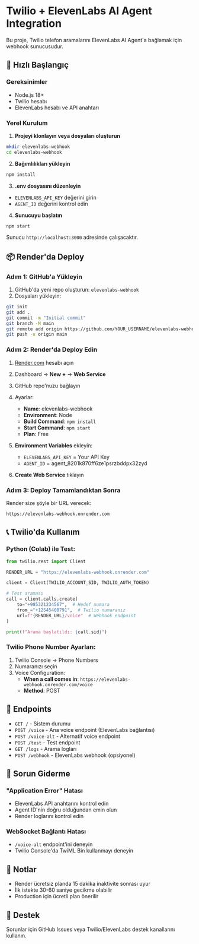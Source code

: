 # Twilio + ElevenLabs AI Agent Integration

Bu proje, Twilio telefon aramalarını ElevenLabs AI Agent'a bağlamak için webhook sunucusudur.

## 🚀 Hızlı Başlangıç

### Gereksinimler
- Node.js 18+
- Twilio hesabı
- ElevenLabs hesabı ve API anahtarı

### Yerel Kurulum

1. **Projeyi klonlayın veya dosyaları oluşturun**
```bash
mkdir elevenlabs-webhook
cd elevenlabs-webhook
```

2. **Bağımlılıkları yükleyin**
```bash
npm install
```

3. **.env dosyasını düzenleyin**
- `ELEVENLABS_API_KEY` değerini girin
- `AGENT_ID` değerini kontrol edin

4. **Sunucuyu başlatın**
```bash
npm start
```

Sunucu `http://localhost:3000` adresinde çalışacaktır.

## 📦 Render'da Deploy

### Adım 1: GitHub'a Yükleyin

1. GitHub'da yeni repo oluşturun: `elevenlabs-webhook`
2. Dosyaları yükleyin:
```bash
git init
git add .
git commit -m "Initial commit"
git branch -M main
git remote add origin https://github.com/YOUR_USERNAME/elevenlabs-webhook.git
git push -u origin main
```

### Adım 2: Render'da Deploy Edin

1. [Render.com](https://render.com) hesabı açın
2. Dashboard → **New +** → **Web Service**
3. GitHub repo'nuzu bağlayın
4. Ayarlar:
   - **Name**: elevenlabs-webhook
   - **Environment**: Node
   - **Build Command**: `npm install`
   - **Start Command**: `npm start`
   - **Plan**: Free

5. **Environment Variables** ekleyin:
   - `ELEVENLABS_API_KEY` = Your API Key
   - `AGENT_ID` = agent_8201k870ff6ze1psrzbddpx32zyd

6. **Create Web Service** tıklayın

### Adım 3: Deploy Tamamlandıktan Sonra

Render size şöyle bir URL verecek:
```
https://elevenlabs-webhook.onrender.com
```

## 📞 Twilio'da Kullanım

### Python (Colab) ile Test:
```python
from twilio.rest import Client

RENDER_URL = "https://elevenlabs-webhook.onrender.com"

client = Client(TWILIO_ACCOUNT_SID, TWILIO_AUTH_TOKEN)

# Test araması
call = client.calls.create(
    to="+905321234567",  # Hedef numara
    from_="+12545408791",  # Twilio numaranız
    url=f"{RENDER_URL}/voice"  # Webhook endpoint
)

print(f"Arama başlatıldı: {call.sid}")
```

### Twilio Phone Number Ayarları:
1. Twilio Console → Phone Numbers
2. Numaranızı seçin
3. Voice Configuration:
   - **When a call comes in**: `https://elevenlabs-webhook.onrender.com/voice`
   - **Method**: POST

## 🔧 Endpoints

- `GET /` - Sistem durumu
- `POST /voice` - Ana voice endpoint (ElevenLabs bağlantısı)
- `POST /voice-alt` - Alternatif voice endpoint
- `POST /test` - Test endpoint
- `GET /logs` - Arama logları
- `POST /webhook` - ElevenLabs webhook (opsiyonel)

## 🐛 Sorun Giderme

### "Application Error" Hatası
- ElevenLabs API anahtarını kontrol edin
- Agent ID'nin doğru olduğundan emin olun
- Render loglarını kontrol edin

### WebSocket Bağlantı Hatası
- `/voice-alt` endpoint'ini deneyin
- Twilio Console'da TwiML Bin kullanmayı deneyin

## 📝 Notlar

- Render ücretsiz planda 15 dakika inaktivite sonrası uyur
- İlk istekte 30-60 saniye gecikme olabilir
- Production için ücretli plan önerilir

## 📧 Destek

Sorunlar için GitHub Issues veya Twilio/ElevenLabs destek kanallarını kullanın.